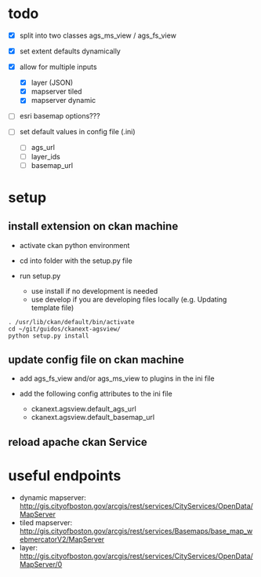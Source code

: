 # todo

- [x] split into two classes ags_ms_view / ags_fs_view
- [x] set extent defaults dynamically
- [x] allow for multiple inputs

  - [x] layer (JSON)
  - [x] mapserver tiled
  - [x] mapserver dynamic

- [ ] esri basemap options???

- [ ] set default values in config file (.ini)

  - [ ] ags_url
  - [ ] layer_ids
  - [ ] basemap_url

# setup

## install extension on ckan machine

- activate ckan python environment
- cd into folder with the setup.py file
- run setup.py

  - use install if no development is needed
  - use develop if you are developing files locally (e.g. Updating template file)

```
. /usr/lib/ckan/default/bin/activate
cd ~/git/guidos/ckanext-agsview/
python setup.py install
```

## update config file on ckan machine

- add ags_fs_view and/or ags_ms_view to plugins in the ini file
- add the following config attributes to the ini file

  - ckanext.agsview.default_ags_url
  - ckanext.agsview.default_basemap_url

## reload apache ckan Service

# useful endpoints

- dynamic mapserver: http://gis.cityofboston.gov/arcgis/rest/services/CityServices/OpenData/MapServer
- tiled mapserver: http://gis.cityofboston.gov/arcgis/rest/services/Basemaps/base_map_webmercatorV2/MapServer
- layer: http://gis.cityofboston.gov/arcgis/rest/services/CityServices/OpenData/MapServer/0
